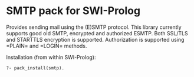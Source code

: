 # SMTP pack for SWI-Prolog

Provides sending mail using the (E)SMTP protocol. This library currently
supports good old SMTP, encrypted and authorized ESMTP. Both SSL/TLS and
STARTTLS encryption is  supported.  Authorization   is  supported  using
=PLAIN= and =LOGIN= methods.

Installation (from within SWI-Prolog):

  ```
  ?- pack_install(smtp).
  ```
